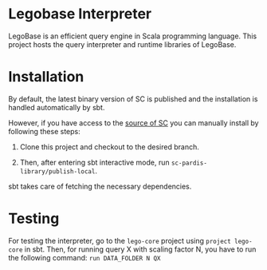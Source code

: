 Legobase Interpreter
====================

LegoBase is an efficient query engine in Scala programming language. This project
hosts the query interpreter and runtime libraries of LegoBase.

Installation
============

By default, the latest binary version of SC is published and the installation is handled automatically by sbt.

However, if you have access to the [source of SC](https://github.com/epfldata/sc) you can manually install 
by following these steps:

1. Clone this project and checkout to the desired branch. 

2. Then, after entering sbt interactive mode, run `sc-pardis-library/publish-local`.

sbt takes care of fetching the necessary dependencies. 

Testing
=======
For testing the interpreter, go to the `lego-core` project using `project lego-core` in sbt.
Then, for running query X with scaling factor N, you have to run the following command:
`run DATA_FOLDER N QX`
